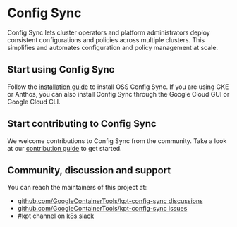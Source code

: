 # Config Sync

Config Sync lets cluster operators and platform administrators deploy consistent configurations
and policies across multiple clusters. This simplifies and automates configuration and policy
management at scale.

## Start using Config Sync

Follow the [installation guide] to install OSS Config Sync. If you are
using GKE or Anthos, you can also install Config Sync through the Google Cloud GUI or Google
Cloud CLI.

## Start contributing to Config Sync

We welcome contributions to Config Sync from the community. Take a look at our
[contribution guide] to get started.

## Community, discussion and support
You can reach the maintainers of this project at:

* [github.com/GoogleContainerTools/kpt-config-sync discussions]
* [github.com/GoogleContainerTools/kpt-config-sync issues]
* #kpt channel on [k8s slack]

[installation guide]: docs/installation.md
[contribution guide]: docs/contributing.md
[k8s slack]: slack.k8s.io
[github.com/GoogleContainerTools/kpt-config-sync issues]: github.com/GoogleContainerTools/kpt-config-sync/issues
[github.com/GoogleContainerTools/kpt-config-sync discussions]: github.com/GoogleContainerTools/kpt-config-sync/discussions
